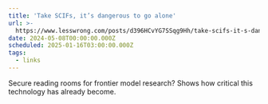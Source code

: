 ```yaml
---
title: 'Take SCIFs, it’s dangerous to go alone'
url: >-
  https://www.lesswrong.com/posts/d396HCvYG7SSqg9Hh/take-scifs-it-s-dangerous-to-go-alone
date: 2024-05-08T00:00:00.000Z
scheduled: 2025-01-16T03:00:00.000Z
tags:
  - links
---
```


Secure reading rooms for frontier model research? Shows how critical this technology has already become.
